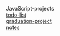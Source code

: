 JavaScript-projects <br/>
  <a href='https://dreamy-jelly-43bc6b.netlify.app' target="_blank">todo-list</a> <br/>
  <a href='https://whimsical-fenglisu-f5e55d.netlify.app/' target="_blank">graduation-project</a> <br/>
  <a href='https://glistening-zabaione-4513e1.netlify.app/' target="_blank">notes</a> <br/>
